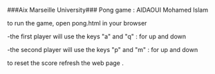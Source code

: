 ###Aix Marseille University###
Pong game : AIDAOUI Mohamed Islam 
            


to run the game, open pong.html in your browser


 -the first  player will use the keys "a" and "q" : for up and down 
 

 -the second player will use the keys "p" and "m" : for up and down 


to reset the score refresh the web page .
